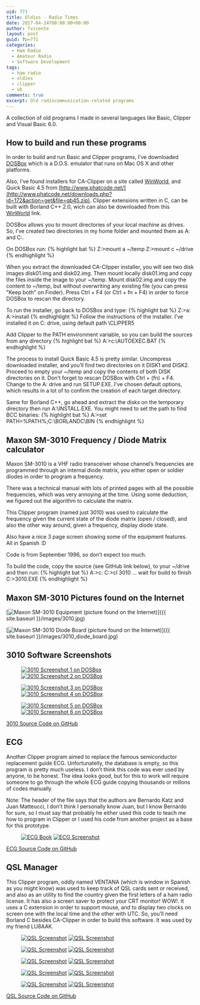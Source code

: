 ```yaml
---
uid: 771
title: Oldies - Radio Times
date: 2017-04-24T00:00:00+00:00
author: fvicente
layout: post
guid: ?p=771
categories:
  - Ham Radio
  - Amateur Radio
  - Software Development
tags:
  - ham radio
  - oldies
  - clipper
  - vb
comments: true
excerpt: Old radiocommunication-related programs
---
```

A collection of old programs I made in several languages like Basic, Clipper and Visual Basic 6.0.

<!--more-->

## How to build and run these programs

In order to build and run Basic and Clipper programs, I&#8217;ve downloaded [DOSBox](https://www.dosbox.com/) which is a D.O.S. emulator that runs on Mac OS X and other platforms.

Also, I&#8217;ve found installers for CA-Clipper on a site called [WinWorld](https://winworldpc.com/download/9175DEEA-5A91-11E5-8FA3-C86000DD9ED6), and Quick Basic 4.5 from [http://www.phatcode.net/](http://www.phatcode.net/downloads.php?id=172&action=get&file=qb45.zip). Clipper extensions written in C, can be built with Borland C++ 2.0, wich can also be downloaded from this [WinWorld](https://winworldpc.com/download/469f0d6d-18da-11e4-99e5-7054d21a8599/from/630d4e90-3d33-11e6-977e-525400b25447) link.

DOSBox allows you to mount directories of your local machine as drives. So, I&#8217;ve created two directories in my home folder and mounted them as A: and C:.

On DOSBox run:
{% highlight bat %}
Z:\>mount a ~/temp
Z:\>mount c ~/drive
{% endhighlight %}

When you extract the downloaded CA-Clipper installer, you will see two disk images disk01.img and disk02.img.
Then mount locally disk01.img and copy the files inside the image to your ~/temp. Mount disk02.img and copy the content to ~/temp, but without overwriting any existing file (you can press "Keep both" on Finder).
Press Ctrl + F4 (or Ctrl + fn + F4) in order to force DOSBox to rescan the directory.

To run the installer, go back to DOSBox and type:
{% highlight bat %}
Z:\>a:
A:\>install
{% endhighlight %}
Follow the instructions of the installer. I&#8217;ve installed it on C: drive, using default path \CLIPPER5

Add Clipper to the PATH environment variable, so you can build the sources from any directory
{% highlight bat %}
A:\>c:\AUTOEXEC.BAT
{% endhighlight %}

The process to install Quick Basic 4.5 is pretty similar. Uncompress downloaded installer, and you&#8217;ll find two directories on it DISK1 and DISK2. Proceed to empty your ~/temp and copy the contents of both DISK directories on it. Don&#8217;t forget to rescan DOSBox with Ctrl + (fn) + F4.
Change to the A: drive and run SETUP.EXE. I&#8217;ve chosen default options, which results in a lot of <Enters> to confirm the creation of each target directory.

Same for Borland C++, go ahead and extract the disks on the temporary directory then run A:\INSTALL.EXE. You might need to set the path to find BCC binaries:
{% highlight bat %}
A:\>set PATH=%PATH%;C:\BORLANDC\BIN
{% endhighlight %}



## Maxon SM-3010 Frequency / Diode Matrix calculator

Maxon SM-3010 is a VHF radio transceiver whose channel&#8217;s frequencies are programmed through an internal diode matrix, you either open or soldier diodes in order to program a frequency.

There was a technical manual with lots of printed pages with all the possible frequencies, which was very annoying at the time. Using some deduction, we figured out the algorithm to calculate the matrix.

This Clipper program (named just 3010) was used to calculate the frequency given the current state of the diode matrix (open / closed), and also the other way around, given a frequency, display diode state.

Also have a nice 3 page screen showing some of the equipment features. All in Spanish :D

Code is from September 1996, so don&#8217;t expect too much. 

To build the code, copy the source (see GitHub link below), to your ~/drive and then run:
{% highlight bat %}
A:\>c:
C:\>cl 3010
... wait for build to finish
C:\>3010.EXE
{% endhighlight %}

## Maxon SM-3010 Pictures found on the Internet

[<img src="{{ site.baseurl }}/images/3010.jpg" alt="Maxon SM-3010 Equipment (picture found on the Internet)"/>]({{ site.baseurl }}/images/3010.jpg)

[<img src="{{ site.baseurl }}/images/3010_diode_board.jpg" alt="Maxon SM-3010 Diode Board (picture found on the Internet)"/>]({{ site.baseurl }}/images/3010_diode_board.jpg)


## 3010 Software Screenshots

<figure class="half">
	<a href="{{ site.baseurl }}/images/3010_01.png" target="_blank"><img src="{{ site.baseurl }}/images/3010_01.png" alt="3010 Screenshot 1 on DOSBox" title="3010 Screenshot 1"/></a>
	<a href="{{ site.baseurl }}/images/3010_02.png" target="_blank"><img src="{{ site.baseurl }}/images/3010_02.png" alt="3010 Screenshot 2 on DOSBox" title="3010 Screenshot 2"/></a>
</figure>

<figure class="half">
	<a href="{{ site.baseurl }}/images/3010_03.png" target="_blank"><img src="{{ site.baseurl }}/images/3010_03.png" alt="3010 Screenshot 3 on DOSBox" title="3010 Screenshot 3"/></a>
	<a href="{{ site.baseurl }}/images/3010_04.png" target="_blank"><img src="{{ site.baseurl }}/images/3010_04.png" alt="3010 Screenshot 4 on DOSBox" title="3010 Screenshot 4"/></a>
</figure>

<figure class="half">
	<a href="{{ site.baseurl }}/images/3010_05.png" target="_blank"><img src="{{ site.baseurl }}/images/3010_05.png" alt="3010 Screenshot 5 on DOSBox" title="3010 Screenshot 5"/></a>
	<a href="{{ site.baseurl }}/images/3010_06.png" target="_blank"><img src="{{ site.baseurl }}/images/3010_06.png" alt="3010 Screenshot 6 on DOSBox" title="3010 Screenshot 6"/></a>
</figure>


[3010 Source Code on GitHub](https://github.com/fvicente/oldies/tree/master/3010)


## ECG

Another Clipper program aimed to replace the famous semiconductor replacement guide ECG.
Unfortunatelly, the database is empty, so this program is pretty much useless. I don&#8217;t think this code was ever used by anyone, to be honest. The idea looks good, but for this to work will require someone to go through the whole ECG guide copying thousands or millons of codes manually.

Note: The header of the file says that the authors are Bernardo Katz and Juan Matteucci, I don&#8217;t think I personally know Juan, but I know Bernardo for sure, so I must say that probably he either used this code to teach me how to program in Clipper or I used his code from another project as a base for this prototype.

<figure class="half">
	<a href="{{ site.baseurl }}/images/ecg.jpg" target="_blank"><img src="{{ site.baseurl }}/images/ecg.jpg" alt="ECG Book" title="ECG Book"/></a>
	<a href="{{ site.baseurl }}/images/ecg_ss.png" target="_blank"><img src="{{ site.baseurl }}/images/ecg_ss.png" alt="ECG Screenshot" title="ECG Screenshot"/></a>
</figure>


[ECG Source Code on GitHub](https://github.com/fvicente/oldies/tree/master/ECG)


## QSL Manager

This Clipper program, oddly named VENTANA (which is window in Spanish as you might know) was used to keep track of QSL cards sent or received, and also as an utility to find the country given the first letters of a ham radio license. It has also a screen saver to protect your CRT monitor! WOW!.
It uses a C extension in order to support mouse, and to display two clocks on screen one with the local time and the other with UTC. So, you&#8217;ll need Borland C besides CA-Clipper in order to build this software. It was used by my friend LU8AAK.


<figure class="half">
	<a href="{{ site.baseurl }}/images/qsl/qsl_ss_01.png" target="_blank"><img src="{{ site.baseurl }}/images/qsl/qsl_ss_01.png" alt="QSL Screenshot" title="QSL Screenshot"/></a>
	<a href="{{ site.baseurl }}/images/qsl/qsl_ss_02.png" target="_blank"><img src="{{ site.baseurl }}/images/qsl/qsl_ss_02.png" alt="QSL Screenshot" title="QSL Screenshot"/></a>
</figure>

<figure class="half">
	<a href="{{ site.baseurl }}/images/qsl/qsl_ss_03.png" target="_blank"><img src="{{ site.baseurl }}/images/qsl/qsl_ss_03.png" alt="QSL Screenshot" title="QSL Screenshot"/></a>
	<a href="{{ site.baseurl }}/images/qsl/qsl_ss_04.png" target="_blank"><img src="{{ site.baseurl }}/images/qsl/qsl_ss_04.png" alt="QSL Screenshot" title="QSL Screenshot"/></a>
</figure>

<figure class="half">
	<a href="{{ site.baseurl }}/images/qsl/qsl_ss_05.png" target="_blank"><img src="{{ site.baseurl }}/images/qsl/qsl_ss_05.png" alt="QSL Screenshot" title="QSL Screenshot"/></a>
	<a href="{{ site.baseurl }}/images/qsl/qsl_ss_06.png" target="_blank"><img src="{{ site.baseurl }}/images/qsl/qsl_ss_06.png" alt="QSL Screenshot" title="QSL Screenshot"/></a>
</figure>

<figure class="half">
	<a href="{{ site.baseurl }}/images/qsl/qsl_ss_07.png" target="_blank"><img src="{{ site.baseurl }}/images/qsl/qsl_ss_07.png" alt="QSL Screenshot" title="QSL Screenshot"/></a>
	<a href="{{ site.baseurl }}/images/qsl/qsl_ss_08.png" target="_blank"><img src="{{ site.baseurl }}/images/qsl/qsl_ss_08.png" alt="QSL Screenshot" title="QSL Screenshot"/></a>
</figure>

<figure class="half">
	<a href="{{ site.baseurl }}/images/qsl/qsl_ss_09.png" target="_blank"><img src="{{ site.baseurl }}/images/qsl/qsl_ss_09.png" alt="QSL Screenshot" title="QSL Screenshot"/></a>
	<a href="{{ site.baseurl }}/images/qsl/qsl_ss_10.png" target="_blank"><img src="{{ site.baseurl }}/images/qsl/qsl_ss_10.png" alt="QSL Screenshot" title="QSL Screenshot"/></a>
</figure>


[QSL Source Code on GitHub](https://github.com/fvicente/oldies/tree/master/QSL)
